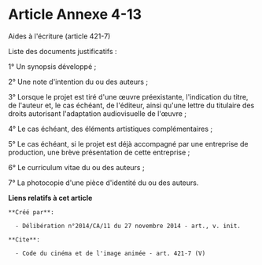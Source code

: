 # Article Annexe 4-13

Aides à l'écriture (article 421-7) 

Liste des documents justificatifs : 

1° Un synopsis développé ; 

2° Une note d'intention du ou des auteurs ; 

3° Lorsque le projet est tiré d'une œuvre préexistante, l'indication du titre, de l'auteur et, le cas échéant, de l'éditeur,
ainsi qu'une lettre du titulaire des droits autorisant l'adaptation audiovisuelle de l'œuvre ; 

4° Le cas échéant, des éléments artistiques complémentaires ; 

5° Le cas échéant, si le projet est déjà accompagné par une entreprise de production, une brève présentation de cette
entreprise ; 

6° Le curriculum vitae du ou des auteurs ; 

7° La photocopie d'une pièce d'identité du ou des auteurs.

**Liens relatifs à cet article**

	**Créé par**:

	  - Délibération n°2014/CA/11 du 27 novembre 2014 - art., v. init.

	**Cite**:

	  - Code du cinéma et de l'image animée - art. 421-7 (V)
